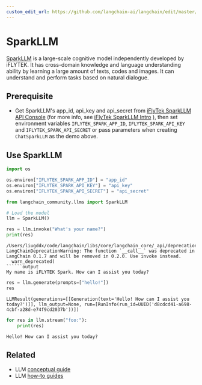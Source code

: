 ```yaml
---
custom_edit_url: https://github.com/langchain-ai/langchain/edit/master/docs/docs/integrations/llms/sparkllm.ipynb
---
```

# SparkLLM
[SparkLLM](https://xinghuo.xfyun.cn/spark) is a large-scale cognitive model independently developed by iFLYTEK.
It has cross-domain knowledge and language understanding ability by learning a large amount of texts, codes and images.
It can understand and perform tasks based on natural dialogue.

## Prerequisite
- Get SparkLLM's app_id, api_key and api_secret from [iFlyTek SparkLLM API Console](https://console.xfyun.cn/services/bm3) (for more info, see [iFlyTek SparkLLM Intro](https://xinghuo.xfyun.cn/sparkapi) ), then set environment variables `IFLYTEK_SPARK_APP_ID`, `IFLYTEK_SPARK_API_KEY` and `IFLYTEK_SPARK_API_SECRET` or pass parameters when creating `ChatSparkLLM` as the demo above.

## Use SparkLLM


```python
import os

os.environ["IFLYTEK_SPARK_APP_ID"] = "app_id"
os.environ["IFLYTEK_SPARK_API_KEY"] = "api_key"
os.environ["IFLYTEK_SPARK_API_SECRET"] = "api_secret"
```


```python
from langchain_community.llms import SparkLLM

# Load the model
llm = SparkLLM()

res = llm.invoke("What's your name?")
print(res)
```
```output
/Users/liugddx/code/langchain/libs/core/langchain_core/_api/deprecation.py:117: LangChainDeprecationWarning: The function `__call__` was deprecated in LangChain 0.1.7 and will be removed in 0.2.0. Use invoke instead.
  warn_deprecated(
``````output
My name is iFLYTEK Spark. How can I assist you today?
```

```python
res = llm.generate(prompts=["hello!"])
res
```



```output
LLMResult(generations=[[Generation(text='Hello! How can I assist you today?')]], llm_output=None, run=[RunInfo(run_id=UUID('d8cdcd41-a698-4cbf-a28d-e74f9cd2037b'))])
```



```python
for res in llm.stream("foo:"):
    print(res)
```
```output
Hello! How can I assist you today?
```

## Related

- LLM [conceptual guide](/docs/concepts/#llms)
- LLM [how-to guides](/docs/how_to/#llms)
